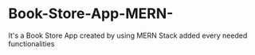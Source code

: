 # Book-Store-App-MERN-
It's a Book Store App created by using MERN Stack added every needed functionalities
